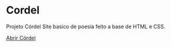 # Cordel
Projeto Córdel
Site basico de poesia feito a base de HTML e CSS.


<a href="https://matheusgxx.github.io/Cordel/Cordel.html">Abrir Córdel</a>
